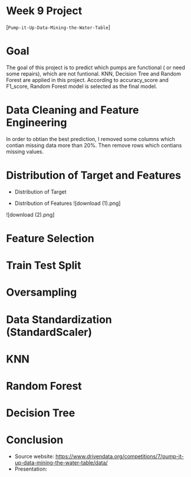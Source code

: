 # Week 9 Project  
[`Pump-it-Up-Data-Mining-the-Water-Table`]

# Goal
The goal of this project is to predict which pumps are functional ( or need some repairs), which are not funtional. KNN, Decision Tree and Random Forest are applied in this project. According to accuracy_score and F1_score, Random Forest model is selected as the final model. 

# Data Cleaning and Feature Engineering
In order to obtian the best prediction, I removed some columns which contian missing data more than 20%. Then remove rows which contians missing values.

# Distribution of Target and Features 

* Distribution of Target



* Distribution of Features
![download (1).png]

![download (2).png]




# Feature Selection





# Train Test Split

# Oversampling
# Data Standardization (StandardScaler)
# KNN
# Random Forest
# Decision Tree


# Conclusion 
     
- Source website: https://www.drivendata.org/competitions/7/pump-it-up-data-mining-the-water-table/data/
- Presentation: 
